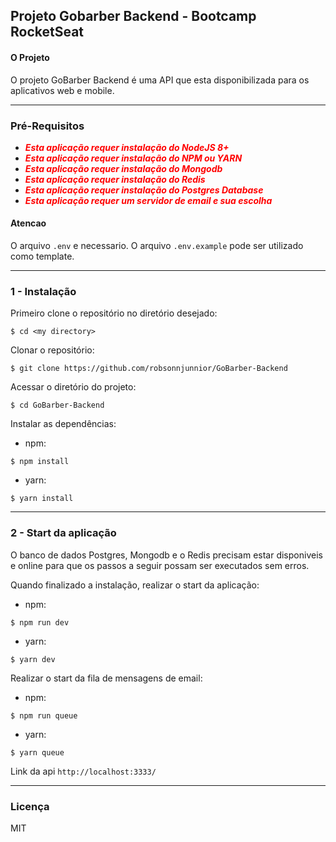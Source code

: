 
## Projeto Gobarber Backend - Bootcamp RocketSeat

#### O Projeto

O projeto GoBarber Backend é uma API que esta disponibilizada para os aplicativos web e mobile.

---
### Pré-Requisitos

 - **<span style="color:red"> *Esta aplicação requer instalação do NodeJS 8+* </sppan>**
 - **<span style="color:red"> *Esta aplicação requer instalação do NPM ou YARN* </sppan>**
 - **<span style="color:red"> *Esta aplicação requer instalação do Mongodb* </sppan>**
 - **<span style="color:red"> *Esta aplicação requer instalação do Redis* </sppan>**
 - **<span style="color:red"> *Esta aplicação requer instalação do Postgres Database* </sppan>**
 - **<span style="color:red"> *Esta aplicação requer um servidor de email e sua escolha* </sppan>**

#### Atencao

O arquivo `.env` e necessario. O arquivo `.env.example` pode ser utilizado como template.

---
### 1 - Instalação

Primeiro clone o repositório no diretório desejado:

```
$ cd <my directory>
```

Clonar o repositório:

```
$ git clone https://github.com/robsonnjunnior/GoBarber-Backend
```

Acessar o diretório do projeto:
```
$ cd GoBarber-Backend
```

Instalar as dependências:
   - npm:
```
$ npm install
```

   - yarn:
```
$ yarn install
```
---
### 2 - Start da aplicação

O banco de dados Postgres, Mongodb e o Redis precisam estar disponiveis e online para que os passos a seguir possam ser executados sem erros.

Quando finalizado a instalação, realizar o start da aplicação:

   - npm:
```
$ npm run dev
```

   - yarn:
```
$ yarn dev
```

Realizar o start da fila de mensagens de email:

   - npm:
```
$ npm run queue
```

   - yarn:
```
$ yarn queue
```

Link da api `http://localhost:3333/`

---

### Licença

MIT
